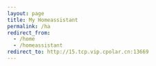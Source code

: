 ```yaml
---
layout: page
title: My Homeassistant
permalink: /ha
redirect_from:
  - /home
  - /homeassistant
redirect_to: http://15.tcp.vip.cpolar.cn:13669
---
```

